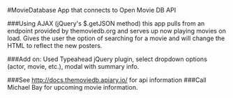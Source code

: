 #MovieDatabase App that connects to Open Movie DB API

###Using AJAX (jQuery's $.getJSON method) this app pulls from an endpoint provided by themoviedb.org and serves up now playing movies on load. Gives the user the option of searching for a movie and will change the HTML to reflect the new posters.

###Add on: Used Typeahead jQuery plugin, select dropdown options (actor, movie, etc.), modal with summary info. 

###See http://docs.themoviedb.apiary.io/ for api information
###Call Michael Bay for upcoming movie information.
